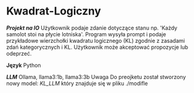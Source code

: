 # Kwadrat-Logiczny
***Projekt na IO***
Użytkownik podaje zdanie dotyczące stanu np. 'Każdy samolot stoi na płycie lotniska'. Program wysyła prompt i podaje przykładowe wierzchołki kwadratu logicznego (KL) zgodnie z zasadami zdań kategorycznych i KL. Użytkownik może akceptować propozycje lub odeprzeć.

**Język**
Python

***LLM***
Ollama, llama3:1b, llama3:3b
Uwaga
Do preojketu został stworzony nowy model: *KL_LLM* który znajduje się w pliku ./modifle


